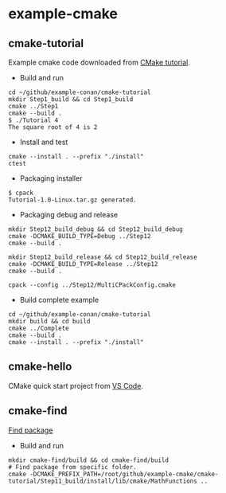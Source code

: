 example-cmake
=================================
## cmake-tutorial
Example cmake code downloaded from [CMake tutorial](https://cmake.org/cmake/help/latest/guide/tutorial/index.html).
- Build and run
```shell
cd ~/github/example-conan/cmake-tutorial
mkdir Step1_build && cd Step1_build
cmake ../Step1
cmake --build .
$ ./Tutorial 4
The square root of 4 is 2
```
- Install and test
```shell
cmake --install . --prefix "./install"
ctest
```
- Packaging installer
```shell
$ cpack
Tutorial-1.0-Linux.tar.gz generated.
```
- Packaging debug and release
```shell
mkdir Step12_build_debug && cd Step12_build_debug
cmake -DCMAKE_BUILD_TYPE=Debug ../Step12
cmake --build .

mkdir Step12_build_release && cd Step12_build_release
cmake -DCMAKE_BUILD_TYPE=Release ../Step12
cmake --build .

cpack --config ../Step12/MultiCPackConfig.cmake
```
- Build complete example
```shell
cd ~/github/example-conan/cmake-tutorial
mkdir build && cd build
cmake ../Complete
cmake --build .
cmake --install . --prefix "./install"
```

## cmake-hello
CMake quick start project from [VS Code](https://code.visualstudio.com/docs/cpp/cmake-quickstart).

## cmake-find
[Find package](https://cmake.org/cmake/help/book/mastering-cmake/chapter/Finding%20Packages.html)
- Build and run
```shell
mkdir cmake-find/build && cd cmake-find/build
# Find package from specific folder.
cmake -DCMAKE_PREFIX_PATH=/root/github/example-cmake/cmake-tutorial/Step11_build/install/lib/cmake/MathFunctions ..

```